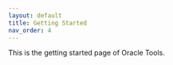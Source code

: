 ```yaml
---
layout: default
title: Getting Started
nav_order: 4
---
```


This is the getting started page of Oracle Tools.
